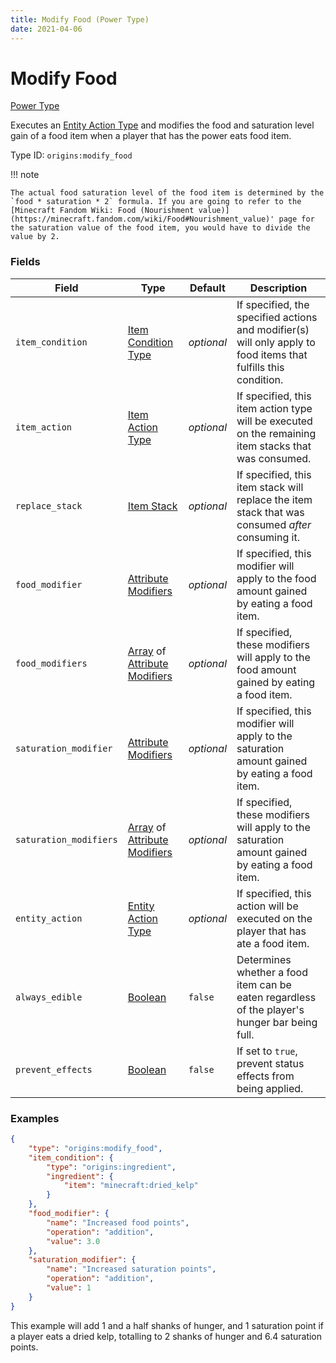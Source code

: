 ```yaml
---
title: Modify Food (Power Type)
date: 2021-04-06
---
```


# Modify Food

[Power Type](../power_types.md)

Executes an [Entity Action Type](../entity_action_types.md) and modifies the food and saturation level gain of a food item when a player that has the power eats food item.

Type ID: `origins:modify_food`

!!! note

    The actual food saturation level of the food item is determined by the `food * saturation * 2` formula. If you are going to refer to the [Minecraft Fandom Wiki: Food (Nourishment value)](https://minecraft.fandom.com/wiki/Food#Nourishment_value)' page for the saturation value of the food item, you would have to divide the value by 2.


### Fields

Field  | Type | Default | Description
-------|------|---------|-------------
`item_condition` | [Item Condition Type](../item_condition_types.md) | _optional_ | If specified, the specified actions and modifier(s) will only apply to food items that fulfills this condition.
`item_action` | [Item Action Type](../item_action_types.md) | _optional_ | If specified, this item action type will be executed on the remaining item stacks that was consumed.
`replace_stack` | [Item Stack](../data_types/item_stack.md) | _optional_ | If specified, this item stack will replace the item stack that was consumed *after* consuming it.
`food_modifier` | [Attribute Modifiers](../data_types/attribute_modifier.md) | _optional_ | If specified, this modifier will apply to the food amount gained by eating a food item.
`food_modifiers` | [Array](../data_types/array.md) of [Attribute Modifiers](../data_types/attribute_modifier.md) | _optional_ | If specified, these modifiers will apply to the food amount gained by eating a food item.
`saturation_modifier` | [Attribute Modifiers](../data_types/attribute_modifier.md) | _optional_ | If specified, this modifier will apply to the saturation amount gained by eating a food item.
`saturation_modifiers` | [Array](../data_types/array.md) of [Attribute Modifiers](../data_types/attribute_modifier.md) | _optional_ | If specified, these modifiers will apply to the saturation amount gained by eating a food item.
`entity_action` | [Entity Action Type](../entity_action_types.md) | _optional_ | If specified, this action will be executed on the player that has ate a food item.
`always_edible` | [Boolean](../data_types/boolean.md) | `false` | Determines whether a food item can be eaten regardless of the player's hunger bar being full.
`prevent_effects` | [Boolean](../data_types/boolean.md) | `false` | If set to `true`, prevent status effects from being applied.


### Examples

```json
{
    "type": "origins:modify_food",
    "item_condition": {
        "type": "origins:ingredient",
        "ingredient": {
            "item": "minecraft:dried_kelp"
        }
    },
    "food_modifier": {
        "name": "Increased food points",
        "operation": "addition",
        "value": 3.0
    },
    "saturation_modifier": {
        "name": "Increased saturation points",
        "operation": "addition",
        "value": 1
    }
}
```

This example will add 1 and a half shanks of hunger, and 1 saturation point if a player eats a dried kelp, totalling to 2 shanks of hunger and 6.4 saturation points.
